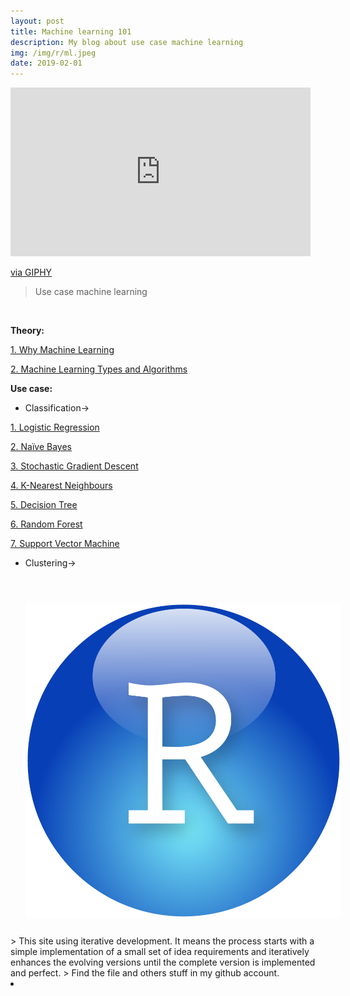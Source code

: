 ```yaml
---
layout: post
title: Machine learning 101
description: My blog about use case machine learning
img: /img/r/ml.jpeg
date: 2019-02-01
---
```




<iframe src="https://giphy.com/embed/10Ce3YapEBf23C" width="480" height="270" frameBorder="0" class="giphy-embed" allowFullScreen></iframe><p><a href="https://giphy.com/gifs/tech-computing-metaverse-10Ce3YapEBf23C">via GIPHY</a></p>



>Use case machine learning


<Br>
  
**Theory:**
  
<a href="https://itsmecevi.github.io/ml-1/">1. Why Machine Learning</a>

<a href="https://itsmecevi.github.io/ml-2/">2. Machine Learning Types and Algorithms</a>



**Use case:**

* Classification->

<a href="https://itsmecevi.github.io/logistik-regression/">1. Logistic Regression</a>

<a href="https://itsmecevi.github.io/dataviz/">2. Naïve Bayes</a>

<a href="https://itsmecevi.github.io/dataviz/">3. Stochastic Gradient Descent</a>

<a href="https://itsmecevi.github.io/dataviz/">4. K-Nearest Neighbours</a>

<a href="https://itsmecevi.github.io/dataviz/">5. Decision Tree</a>

<a href="https://itsmecevi.github.io/dataviz/">6. Random Forest</a>

<a href="https://itsmecevi.github.io/dataviz/">7. Support Vector Machine</a>





* Clustering->



<Br>
  
<img class="col one right" src="/img/r/r-studio.png" style="padding:25px">

<Br>
> This site using iterative development. It means the process starts with a simple implementation of a small set of idea requirements and iteratively enhances the evolving versions until the complete version is implemented and perfect.
> Find the file and others stuff in my github account.


<li>
<a id="icon" href="https://github.com/itsmecevi" target="_blank"><i class="fa fa-github fa-fw fa-2x"></i></a>
</li>
